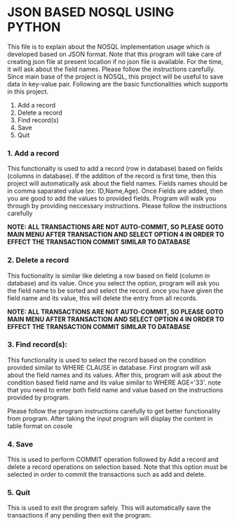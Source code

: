 # JSON BASED NOSQL USING PYTHON

This file is to explain about the NOSQL implementation usage which is developed based on
JSON format.
Note that this program will take care of creating json file at present location if no json file is available.
For the time, it will ask about the field names. Please follow the instructions carefully.
Since main base of the project is NOSQL, this project will be useful to save data in
key-value pair. Following are the basic functionalities which supports in this project.

1. Add a record
2. Delete a record
3. Find record(s)
4. Save
5. Quit

### 1. Add a record

This functionalty is used to add a record (row in database) based on fields (columns in database).
If the addition of the record is first time, then this project will automatically ask about the field names.
Fields names should be in comma saparated value (ex: ID,Name,Age). Once Fields are added, then you are good
to add the values to provided fields. Program will walk you through by providing neccessary instructions.
Please follow the instructions carefully

**NOTE: ALL TRANSACTIONS ARE NOT AUTO-COMMIT, SO PLEASE GOTO MAIN MENU AFTER TRANSACTION AND SELECT OPTION
      4 IN ORDER TO EFFECT THE TRANSACTION COMMIT SIMILAR TO DATABASE**

### 2. Delete a record

This fuctionality is similar like deleting a row based on field (column in database) and its value.
Once you select the option, program will ask you the field name to be sorted and select the record.
once you have given the field name and its value, this will delete the entry from all records.

**NOTE: ALL TRANSACTIONS ARE NOT AUTO-COMMIT, SO PLEASE GOTO MAIN MENU AFTER TRANSACTION AND SELECT OPTION
      4 IN ORDER TO EFFECT THE TRANSACTION COMMIT SIMILAR TO DATABASE**

### 3. Find record(s):

This functionality is used to select the record based on the condition provided similar to WHERE CLAUSE
in database. First program will ask about the field names and its values. After this, program will ask about
the condition based field name and its value similar to WHERE AGE='33'. note that you need to enter both
field name and value based on the instructions provided by program.

 Please follow the program instructions carefully to get better functionality from program. After taking the
 input program will display the content in table format on cosole

### 4. Save

This is used to perform COMMIT operation followed by Add a record and delete a record operations on selection based.
Note that this option must be selected in order to commit the transactions such as add and delete.

### 5. Quit

This is used to exit the program safely. This will automatically save the transactions if any pending then
exit the program.
